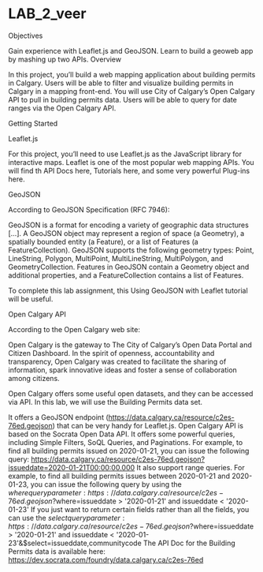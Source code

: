 # LAB_2_veer

Objectives

Gain experience with Leaflet.js and GeoJSON.
Learn to build a geoweb app by mashing up two APIs.
Overview

In this project, you’ll build a web mapping application about building permits in Calgary. Users will be able to filter and visualize building permits in Calgary in a mapping front-end. You will use City of Calgary’s Open Calgary API to pull in building permits data. Users will be able to query for date ranges via the Open Calgary API.

Getting Started

Leaflet.js

For this project, you’ll need to use Leaflet.js as the JavaScript library for interactive maps. Leaflet is one of the most popular web mapping APIs. You will find th API Docs here, Tutorials here, and some very powerful Plug-ins here.

GeoJSON

According to GeoJSON Specification (RFC 7946):

GeoJSON is a format for encoding a variety of geographic data structures […]. A GeoJSON object may represent a region of space (a Geometry), a spatially bounded entity (a Feature), or a list of Features (a FeatureCollection). GeoJSON supports the following geometry types: Point, LineString, Polygon, MultiPoint, MultiLineString, MultiPolygon, and GeometryCollection. Features in GeoJSON contain a Geometry object and additional properties, and a FeatureCollection contains a list of Features.

To complete this lab assignment, this Using GeoJSON with Leaflet tutorial will be useful.

Open Calgary API

According to the Open Calgary web site:

Open Calgary is the gateway to The City of Calgary’s Open Data Portal and Citizen Dashboard. In the spirit of openness, accountability and transparency, Open Calgary was created to facilitate the sharing of information, spark innovative ideas and foster a sense of collaboration among citizens.

Open Calgary offers some useful open datasets, and they can be accessed via API. In this lab, we will use the Building Permits data set.

It offers a GeoJSON endpoint (https://data.calgary.ca/resource/c2es-76ed.geojson) that can be very handy for Leaflet.js.
Open Calgary API is based on the Socrata Open Data API. It offers some powerful queries, including Simple Filters, SoQL Queries, and Paginations.
For example, to find all building permits issued on 2020-01-21, you can issue the following query: https://data.calgary.ca/resource/c2es-76ed.geojson?issueddate=2020-01-21T00:00:00.000
It also support range queries. For example, to find all building permits issues between 2020-01-21 and 2020-01-23, you can issue the following query by using the $where query parameter: https://data.calgary.ca/resource/c2es-76ed.geojson?$where=issueddate > '2020-01-21' and issueddate < '2020-01-23'
If you just want to return certain fields rather than all the fields, you can use the $select query parameter: https://data.calgary.ca/resource/c2es-76ed.geojson?$where=issueddate > '2020-01-21' and issueddate < '2020-01-23'&$select=issueddate,communitycode
The API Doc for the Building Permits data is available here: https://dev.socrata.com/foundry/data.calgary.ca/c2es-76ed

